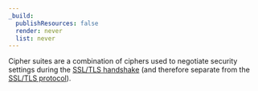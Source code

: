 ```yaml
---
_build:
  publishResources: false
  render: never
  list: never
---
```


Cipher suites are a combination of ciphers used to negotiate security settings during the [SSL/TLS handshake](https://www.Khulnasoft.com/learning/ssl/what-happens-in-a-tls-handshake/) (and therefore separate from the [SSL/TLS protocol](/ssl/reference/protocols/)).
